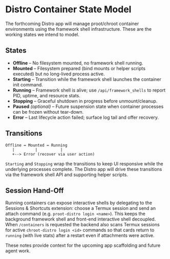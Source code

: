 # Distro Container State Model

The forthcoming Distro app will manage proot/chroot container environments using the
framework shell infrastructure. These are the working states we intend to model.

## States
- **Offline** – No filesystem mounted, no framework shell running.
- **Mounted** – Filesystem prepared (bind mounts or helper scripts executed) but no
  long-lived process active.
- **Starting** – Transition while the framework shell launches the container init
  command.
- **Running** – Framework shell is alive; use `/api/framework_shells` to report PID,
  uptime, and resource stats.
- **Stopping** – Graceful shutdown in progress before unmount/cleanup.
- **Paused** *(optional)* – Future suspension state when container processes can be
  frozen without tear-down.
- **Error** – Last lifecycle action failed; surface log tail and offer recovery.

## Transitions
```
Offline ↔ Mounted ↔ Running
   |         |          |
   +--> Error (recover via user action)
```

`Starting` and `Stopping` wrap the transitions to keep UI responsive while the
underlying processes complete. The Distro app will drive these transitions via the
framework shell API and supporting helper scripts.

## Session Hand-Off
Running containers can expose interactive shells by delegating to the Sessions &
Shortcuts extension: choose a Termux session and send an attach command
(e.g. `proot-distro login <name>`). This keeps the background framework shell and
front-end interactive shell decoupled. When `/containers` is requested the backend also scans
Termux sessions for active `chroot-distro login <id>` commands so that cards return to
`running` (with live stats) after a restart even if attachments were active.

These notes provide context for the upcoming app scaffolding and future agent work.
